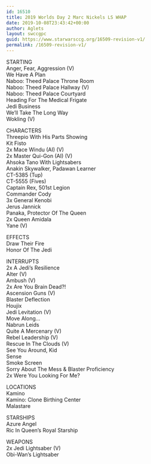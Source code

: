 ```yaml
---
id: 16510
title: 2019 Worlds Day 2 Marc Nickels LS WHAP
date: 2019-10-08T23:43:42+00:00
author: Aglets
layout: swccgpc
guid: https://www.starwarsccg.org/16509-revision-v1/
permalink: /16509-revision-v1/
---
```

STARTING  
Anger, Fear, Aggression (V)  
We Have A Plan  
Naboo: Theed Palace Throne Room  
Naboo: Theed Palace Hallway (V)  
Naboo: Theed Palace Courtyard  
Heading For The Medical Frigate  
Jedi Business  
We&#8217;ll Take The Long Way  
Wokling (V)

CHARACTERS  
Threepio With His Parts Showing  
Kit Fisto  
2x Mace Windu (AI) (V)  
2x Master Qui-Gon (AI) (V)  
Ahsoka Tano With Lightsabers  
Anakin Skywalker, Padawan Learner  
CT-5385 (Tup)  
CT-5555 (Fives)  
Captain Rex, 501st Legion  
Commander Cody  
3x General Kenobi  
Jerus Jannick  
Panaka, Protector Of The Queen  
2x Queen Amidala  
Yane (V)

EFFECTS  
Draw Their Fire  
Honor Of The Jedi

INTERRUPTS  
2x A Jedi&#8217;s Resilience  
Alter (V)  
Ambush (V)  
2x Are You Brain Dead?!  
Ascension Guns (V)  
Blaster Deflection  
Houjix  
Jedi Levitation (V)  
Move Along…  
Nabrun Leids  
Quite A Mercenary (V)  
Rebel Leadership (V)  
Rescue In The Clouds (V)  
See You Around, Kid  
Sense  
Smoke Screen  
Sorry About The Mess & Blaster Proficiency  
2x Were You Looking For Me?

LOCATIONS  
Kamino  
Kamino: Clone Birthing Center  
Malastare

STARSHIPS  
Azure Angel  
Ric In Queen&#8217;s Royal Starship

WEAPONS  
2x Jedi Lightsaber (V)  
Obi-Wan&#8217;s Lightsaber